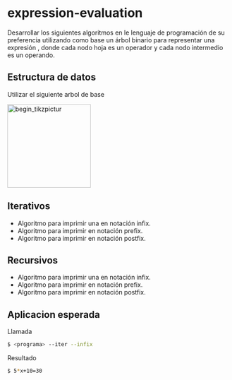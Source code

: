 # expression-evaluation

Desarrollar los siguientes algoritmos en le lenguaje de programación de su preferencia utilizando como base un árbol binario para representar una expresión , donde cada nodo hoja es un operador y cada nodo intermedio es un operando.

## Estructura de datos

Utilizar el siguiente arbol de base

<img width="189" alt="begin_tikzpictur" src="https://user-images.githubusercontent.com/82689292/131202909-c83df70e-75b9-43d4-ab9a-4dc91ea796ed.png">

## Iterativos
- Algoritmo para imprimir una en notación infix.
- Algoritmo para imprimir en notación prefix.
- Algoritmo para imprimir en notación postfix.

## Recursivos 
- Algoritmo para imprimir una en notación infix.
- Algoritmo para imprimir en notación prefix.
- Algoritmo para imprimir en notación postfix.


## Aplicacion esperada

Llamada 
```bash
$ <programa> --iter --infix
```

Resultado
```bash
$ 5*x+10=30
```


